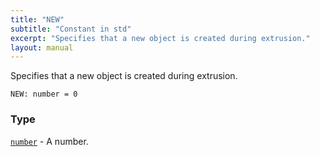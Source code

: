 ```yaml
---
title: "NEW"
subtitle: "Constant in std"
excerpt: "Specifies that a new object is created during extrusion."
layout: manual
---
```


Specifies that a new object is created during extrusion.

```kcl
NEW: number = 0
```



### Type

[`number`](/docs/kcl-std/types/std-types-number) - A number.


